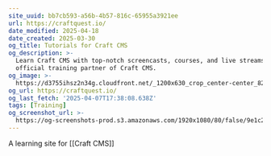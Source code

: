 ```yaml
---
site_uuid: bb7cb593-a56b-4b57-816c-65955a3921ee
url: https://craftquest.io/
date_modified: 2025-04-18
date_created: 2025-03-30
og_title: Tutorials for Craft CMS
og_description: >-
  Learn Craft CMS with top-notch screencasts, courses, and live streams with the
  official training partner of Craft CMS.
og_image: >-
  https://d3755ihsz2n34g.cloudfront.net/_1200x630_crop_center-center_82_none/default-social-image-960x540.png?mtime=1556542821
og_url: https://craftquest.io/
og_last_fetch: '2025-04-07T17:38:08.638Z'
tags: [Training]
og_screenshot_url: >-
  https://og-screenshots-prod.s3.amazonaws.com/1920x1080/80/false/9e1c2131fdea0f0a83808e92ec379863a9c3dc77402bf094c0603d604b45d794.jpeg
---
```





































A learning site for [[Craft CMS]]
